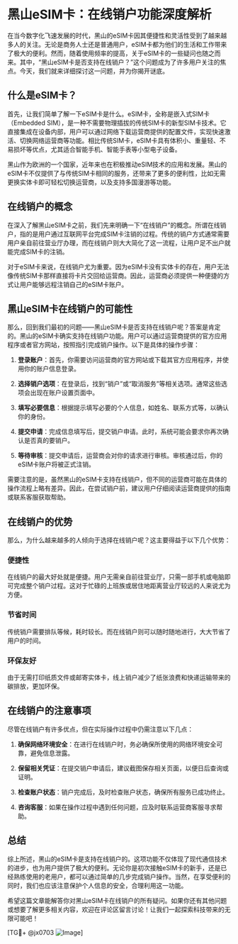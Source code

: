 # 黑山eSIM卡：在线销户功能深度解析

在当今数字化飞速发展的时代，黑山的eSIM卡因其便捷性和灵活性受到了越来越多人的关注。无论是商务人士还是普通用户，eSIM卡都为他们的生活和工作带来了极大的便利。然而，随着使用频率的提高，关于eSIM卡的一些疑问也随之而来。其中，“黑山eSIM卡是否支持在线销户？”这个问题成为了许多用户关注的焦点。今天，我们就来详细探讨这一问题，并为你揭开谜底。

## 什么是eSIM卡？

首先，让我们简单了解一下eSIM卡是什么。eSIM卡，全称是嵌入式SIM卡（Embedded SIM），是一种不需要物理插拔的传统SIM卡的新型SIM卡技术。它直接集成在设备内部，用户可以通过网络下载运营商提供的配置文件，实现快速激活、切换网络运营商等功能。相比传统SIM卡，eSIM卡具有体积小、重量轻、不易损坏等优点，尤其适合智能手机、智能手表等小型电子设备。

黑山作为欧洲的一个国家，近年来也在积极推动eSIM技术的应用和发展。黑山的eSIM卡不仅提供了与传统SIM卡相同的服务，还带来了更多的便利性，比如无需更换实体卡即可轻松切换运营商，以及支持多国漫游等功能。

## 在线销户的概念

在深入了解黑山eSIM卡之前，我们先来明确一下“在线销户”的概念。所谓在线销户，指的是用户通过互联网平台完成SIM卡注销的过程。传统的销户方式通常需要用户亲自前往营业厅办理，而在线销户则大大简化了这一流程，让用户足不出户就能完成SIM卡的注销。

对于eSIM卡来说，在线销户尤为重要。因为eSIM卡没有实体卡的存在，用户无法像传统SIM卡那样直接将卡片交回给运营商。因此，运营商必须提供一种便捷的方式让用户能够远程注销自己的eSIM卡账户。

## 黑山eSIM卡在线销户的可能性

那么，回到我们最初的问题——黑山eSIM卡是否支持在线销户呢？答案是肯定的。黑山的eSIM卡确实支持在线销户功能。用户可以通过运营商提供的官方应用程序或者官方网站，按照指引完成销户操作。以下是具体的操作步骤：

1. **登录账户**：首先，你需要访问运营商的官方网站或下载其官方应用程序，并使用你的账户信息登录。
   
2. **选择销户选项**：在登录后，找到“销户”或“取消服务”等相关选项。通常这些选项会出现在账户设置页面中。

3. **填写必要信息**：根据提示填写必要的个人信息，如姓名、联系方式等，以确认你的身份。

4. **提交申请**：完成信息填写后，提交销户申请。此时，系统可能会要求你再次确认是否真的要销户。

5. **等待审核**：提交申请后，运营商会对你的请求进行审核。审核通过后，你的eSIM卡账户将被正式注销。

需要注意的是，虽然黑山的eSIM卡支持在线销户，但不同的运营商可能在具体的操作流程上略有差异。因此，在尝试销户前，建议用户仔细阅读运营商提供的指南或联系客服获取帮助。

## 在线销户的优势

那么，为什么越来越多的人倾向于选择在线销户呢？这主要得益于以下几个优势：

### 便捷性
在线销户的最大好处就是便捷。用户无需亲自前往营业厅，只需一部手机或电脑即可完成整个销户过程。这对于忙碌的上班族或居住地距离营业厅较远的人来说尤为方便。

### 节省时间
传统销户需要排队等候，耗时较长。而在线销户则可以随时随地进行，大大节省了用户的时间。

### 环保友好
由于无需打印纸质文件或邮寄实体卡，线上销户减少了纸张浪费和快递运输带来的碳排放，更加环保。

## 在线销户的注意事项

尽管在线销户有许多优点，但在实际操作过程中仍需注意以下几点：

1. **确保网络环境安全**：在进行在线销户时，务必确保所使用的网络环境安全可靠，避免信息泄露。

2. **保留相关凭证**：在提交销户申请后，建议截图保存相关页面，以便日后查询或证明。

3. **检查账户状态**：销户完成后，及时检查账户状态，确保所有服务已成功终止。

4. **咨询客服**：如果在操作过程中遇到任何问题，应及时联系运营商客服寻求帮助。

## 总结

综上所述，黑山的eSIM卡是支持在线销户的。这项功能不仅体现了现代通信技术的进步，也为用户提供了极大的便利。无论你是初次接触eSIM卡的新手，还是已经熟练使用的老用户，都可以通过简单的几步完成销户操作。当然，在享受便利的同时，我们也应该注意保护个人信息的安全，合理利用这一功能。

希望这篇文章能解答你对黑山eSIM卡在线销户的所有疑问。如果你还有其他问题或想要了解更多相关内容，欢迎在评论区留言讨论！让我们一起探索科技带来的无限可能吧！

[TG💪+ @jx0703 ![Image](https://github.com/user-attachments/assets/dbca1d08-cadb-493c-b0ec-ad6f7a83f270)]